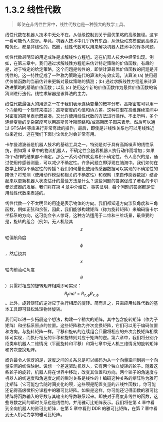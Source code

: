 # 1.3.2 线性代数

>
>
> 即使在非线性世界中，线性代数也是一种强大的数学工具。

线性代数在机器人技术中无处不在，从低级控制到关于最优策略的高级推理。这乍一看可能令人惊讶。毕竟，机器人技术中几乎所有东西，从低级动态模型到高级策略优化，都是非线性的。然而，线性代数可以用来解决机器人技术中的许多问题。

线性代数最明显的用途或许是求解线性方程组。这在机器人技术中经常出现。例如，在第三章中，我们通过求解线性方程组来估计特定策略的价值函数。有趣的是，对于特定的给定策略，这个问题是线性的，即使计算最优价值函数的问题是非线性的。这一特性促成了一种称为策略迭代的算法的有效实现，该算法 (a) 使用最优价值函数的当前估计来更​​新对最优策略的猜测；(b) 通过求解线性方程组来计算改进策略的精确价值函数；以及 (c) 使用这个新的价值函数作为最优价值函数的新猜测进行迭代。线性求解器是该算法的主力。

线性代数最强大的用途之一在于我们表示连续变量的概率分布。高斯密度可以用一个向量和一个矩阵来描述：高斯密度的均值和协方差。这种在潜在高维连续空间中对密度的简单表示既紧凑，又允许使用线性代数的方法进行操作。不出所料，多个连续变量的复杂密度可以用高斯贝叶斯网络和/或高斯因子图来表示，然后可以通过 GTSAM 等库进行非常高效的操作。最后，即使是非线性关系也可以用线性近似来近似，这在我们下面讨论优化时会非常有用。

卡尔曼滤波器是机器人技术的基础工具之一。特别是对于具有高斯噪声的线性系统，例如第 4 章中的物流机器人，不确定性会随着机器人执行动作而增加；如果每个动作的结果都不确定，那么一系列动作就会累积不确定性。令人高兴的是，通过使用传感器测量，可以减少不确定性。许多问题立即浮现在脑海中。我们如何在数学上模拟不确定性的传播？我们如何量化使用传感器数据可以实现的不确定性的降低？将预测（使用动作模型和相关的不确定性）和观察（来自传感器数据）结合起来以更新机器人状态估计的最佳方法是什么？这些问题的答案促成了著名的卡尔曼滤波器的发展，我们将在第 4 章中介绍它。事实证明，每个问题的答案都是使用线性代数来表述的。

线性代数一个不太明显的用途是表示物体的方向。我们都知道方向涉及角度和三角函数，例如正弦和余弦，因此，我们能够构建矩阵（称为旋转矩阵）来编码笛卡尔坐标系的方向，这可能会令人惊讶。这种方法适用于二维和三维场景，最重要的是，旋转的组合（例如，无人机绕其$$z$$轴偏航角度$$\phi$$，然后绕其$$x$$轴向前滚动角度$$\theta$$）只需将相应的旋转矩阵相乘即可​​实现：$$R_final=R_{z,\phi}R_{x,\phi}$$。此外，旋转矩阵的逆对应于执行相反的旋转。简而言之，只需应用线性代数的基本工具即可轻松处理物体旋转。

我们可以进一步拓展这个想法，构建一个稍大的矩阵，其中包含旋转矩阵（作为子矩阵）和坐标系原点的位置。这些矩阵称为齐次变换矩阵，它们可以用于编码位置和方向。与旋转矩阵一样，平移和旋转的连续组合只需将相应的齐次变换矩阵相乘即可​​实现，而执行相反的平移和旋转则对应于矩阵的逆。第六章中，我们将分别介绍类车机器人二维情况（平面旋转和平移）和第七章中无人机三维情况的旋转矩阵和齐次变换矩阵。

或许最令人惊讶的是，速度之间的关系总是可以编码为从一个向量空间到另一个向量空间的线性映射。设想一个差速驱动机器人，它有两个独立旋转的轮子。随着这些轮子的旋转，机器人将在世界中移动，改变其位置和方向。两个轮子的角速度与机器人的线速度和角速度之间的瞬时关系是线性的！编码这种关系的矩阵称为雅可比矩阵（它可能包含随时间变化的项，这些项是配置变量的非线性函数）。你可能还记得高级微积分课程中的雅可比矩阵。如果是这样，你可能还记得函数的雅可比矩阵将函数输入的导数与其输出的导数联系起来。即使对于高度非线性的函数，这些导数之间的瞬时关系也是线性的，并用雅可比矩阵表示。我们将在第 4 章中看到全向机器人的雅可比矩阵，在第 5 章中看到 DDR 的雅可比矩阵，在第 7 章中看到无人机动力学的雅可比矩阵。
